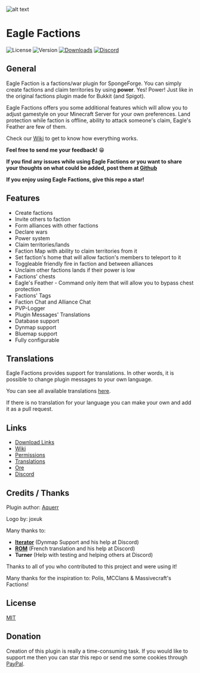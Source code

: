 ![alt text](http://i.imgur.com/Lh7W1Mo.png)

# Eagle Factions

![License](https://img.shields.io/github/license/aquerr/eaglefactions.svg?label=License)
![Version](https://img.shields.io/github/release/aquerr/eaglefactions.svg?label=Version)
[![Downloads](https://img.shields.io/github/downloads/aquerr/eaglefactions/total.svg?label=Total%20Downloads)](https://github.com/Aquerr/EagleFactions/releases)
[![Discord](https://img.shields.io/discord/447076657698963466.svg?color=blue&label=Discord&logo=Discord&logoColor=white)](https://discord.gg/Zg3rWta)

## General
Eagle Faction is a factions/war plugin for SpongeForge. You can simply create factions and claim territories by using **power**. Yes! Power! Just like in the original factions plugin made for Bukkit (and Spigot).

Eagle Factions offers you some additional features which will allow you to adjust gamestyle on your Minecraft Server for your own preferences. Land protection while faction is offline, ability to attack someone's claim, Eagle's Feather are few of them.

Check our [Wiki](https://github.com/Aquerr/EagleFactions/wiki) to get to know how everything works.

**Feel free to send me your feedback!** :grin: 

**If you find any issues while using **Eagle Factions** or you want to share your thoughts on what could be added, post them at [Github](https://github.com/Aquerr/EagleFactions/issues)**

**If you enjoy using Eagle Factions, give this repo a star!**

## Features

* Create factions
* Invite others to faction
* Form alliances with other factions
* Declare wars 
* Power system
* Claim territories/lands
* Faction Map with ability to claim territories from it
* Set faction's home that will allow faction's members to teleport to it
* Toggleable friendly fire in faction and between alliances
* Unclaim other factions lands if their power is low
* Factions' chests
* Eagle's Feather - Command only item that will allow you to bypass chest protection
* Factions' Tags
* Faction Chat and Alliance Chat
* PVP-Logger
* Plugin Messages' Translations
* Database support
* Dynmap support
* Bluemap support
* Fully configurable

## Translations

Eagle Factions provides support for translations. In other words, it is possible to change plugin messages to your own language.

You can see all available translations [here](https://github.com/Aquerr/EagleFactions/tree/develop/common/src/main/resources/assets/eaglefactions/messages).

If there is no translation for your language you can make your own and add it as a pull request.

## Links

* [Download Links](https://github.com/Aquerr/EagleFactions/releases)
* [Wiki](https://github.com/Aquerr/EagleFactions/wiki)
* [Permissions](https://github.com/Aquerr/EagleFactions/wiki/Permissions)
* [Translations](https://github.com/Aquerr/EagleFactions/tree/api-8/src/main/resources/assets/eaglefactions/lang)
* [Ore](https://ore.spongepowered.org/Niebek/Eagle-Factions)
* [Discord](https://discord.gg/Zg3rWta)

## Credits / Thanks

Plugin author: [Aquerr](https://github.com/Aquerr)

Logo by: joxuk

Many thanks to:
- **[Iterator](https://github.com/IteratorW)** (Dynmap Support and his help at Discord)
- **[ROM](https://github.com/ROMVoid95)** (French translation and his help at Discord)
- **Turner** (Help with testing and helping others at Discord)

Thanks to all of you who contributed to this project and were using it!

Many thanks for the inspiration to: Polis, MCClans & Massivecraft's Factions!

## License

[MIT](https://github.com/Aquerr/EagleFactions/blob/master/LICENSE)

## Donation

Creation of this plugin is really a time-consuming task. If you would like to support me then you can star this repo or send me some cookies through [PayPal](https://www.paypal.me/aquerr).